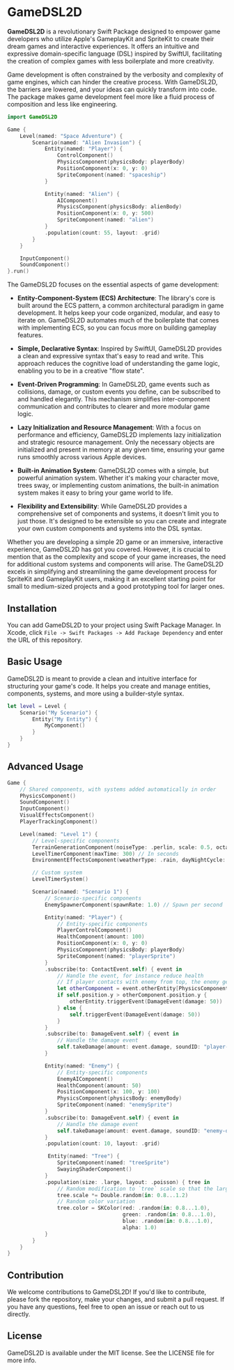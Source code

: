 # GameDSL2D

**GameDSL2D** is a revolutionary Swift Package designed to empower game developers who utilize Apple's GameplayKit and SpriteKit to create their dream games and interactive experiences. It offers an intuitive and expressive domain-specific language (DSL) inspired by SwiftUI, facilitating the creation of complex games with less boilerplate and more creativity.

Game development is often constrained by the verbosity and complexity of game engines, which can hinder the creative process. With GameDSL2D, the barriers are lowered, and your ideas can quickly transform into code. The package makes game development feel more like a fluid process of composition and less like engineering.

```swift
import GameDSL2D

Game {
    Level(named: "Space Adventure") {
        Scenario(named: "Alien Invasion") {
            Entity(named: "Player") {
                ControlComponent()
                PhysicsComponent(physicsBody: playerBody)
                PositionComponent(x: 0, y: 0)
                SpriteComponent(named: "spaceship")
            }

            Entity(named: "Alien") {
                AIComponent()
                PhysicsComponent(physicsBody: alienBody)
                PositionComponent(x: 0, y: 500)
                SpriteComponent(named: "alien")
            }
            .population(count: 55, layout: .grid)
        }
    }

    InputComponent()
    SoundComponent()
}.run()
```

The GameDSL2D focuses on the essential aspects of game development:

- **Entity-Component-System (ECS) Architecture**: The library's core is built around the ECS pattern, a common architectural paradigm in game development. It helps keep your code organized, modular, and easy to iterate on. GameDSL2D automates much of the boilerplate that comes with implementing ECS, so you can focus more on building gameplay features.

- **Simple, Declarative Syntax**: Inspired by SwiftUI, GameDSL2D provides a clean and expressive syntax that's easy to read and write. This approach reduces the cognitive load of understanding the game logic, enabling you to be in a creative "flow state".

- **Event-Driven Programming**: In GameDSL2D, game events such as collisions, damage, or custom events you define, can be subscribed to and handled elegantly. This mechanism simplifies inter-component communication and contributes to clearer and more modular game logic.

- **Lazy Initialization and Resource Management**: With a focus on performance and efficiency, GameDSL2D implements lazy initialization and strategic resource management. Only the necessary objects are initialized and present in memory at any given time, ensuring your game runs smoothly across various Apple devices.

- **Built-in Animation System**: GameDSL2D comes with a simple, but powerful animation system. Whether it's making your character move, trees sway, or implementing custom animations, the built-in animation system makes it easy to bring your game world to life.

- **Flexibility and Extensibility**: While GameDSL2D provides a comprehensive set of components and systems, it doesn't limit you to just those. It's designed to be extensible so you can create and integrate your own custom components and systems into the DSL syntax.

Whether you are developing a simple 2D game or an immersive, interactive experience, GameDSL2D has got you covered. However, it is crucial to mention that as the complexity and scope of your game increases, the need for additional custom systems and components will arise. The GameDSL2D excels in simplifying and streamlining the game development process for SpriteKit and GameplayKit users, making it an excellent starting point for small to medium-sized projects and a good prototyping tool for larger ones.

## Installation

You can add GameDSL2D to your project using Swift Package Manager. In Xcode, click `File -> Swift Packages -> Add Package Dependency` and enter the URL of this repository.

## Basic Usage

GameDSL2D is meant to provide a clean and intuitive interface for structuring your game's code. It helps you create and manage entities, components, systems, and more using a builder-style syntax.

```swift
let level = Level {
    Scenario("My Scenario") {
        Entity("My Entity") {
            MyComponent()
        }
    }
}
```

## Advanced Usage

```swift
Game {
    // Shared components, with systems added automatically in order
    PhysicsComponent()
    SoundComponent()
    InputComponent()
    VisualEffectsComponent()
    PlayerTrackingComponent()

    Level(named: "Level 1") {
        // Level-specific components
        TerrainGenerationComponent(noiseType: .perlin, scale: 0.5, octaves: 4, persistence: 0.5, lacunarity: 2.0)
        LevelTimerComponent(maxTime: 300) // In seconds
        EnvironmentEffectsComponent(weatherType: .rain, dayNightCycle: true)

        // Custom system
        LevelTimerSystem()

        Scenario(named: "Scenario 1") {
            // Scenario-specific components
            EnemySpawnerComponent(spawnRate: 1.0) // Spawn per second

            Entity(named: "Player") {
                // Entity-specific components
                PlayerControlComponent()
                HealthComponent(amount: 100)
                PositionComponent(x: 0, y: 0)
                PhysicsComponent(physicsBody: playerBody)
                SpriteComponent(named: "playerSprite")
            }
            .subscribe(to: ContactEvent.self) { event in
                // Handle the event, for instance reduce health
                // If player contacts with enemy from top, the enemy gets damaged, else player gets damaged
                let otherComponent = event.otherEntity[PhysicsComponent.self]
                if self.position.y > otherComponent.position.y {
                    otherEntity.triggerEvent(DamageEvent(damage: 50))
                } else {
                    self.triggerEvent(DamageEvent(damage: 50))
                }
            }
            .subscribe(to: DamageEvent.self) { event in
                // Handle the damage event
                self.takeDamage(amount: event.damage, soundID: "player-damage")
            }

            Entity(named: "Enemy") {
                // Entity-specific components
                EnemyAIComponent()
                HealthComponent(amount: 50)
                PositionComponent(x: 100, y: 100)
                PhysicsComponent(physicsBody: enemyBody)
                SpriteComponent(named: "enemySprite")
            }
            .subscribe(to: DamageEvent.self) { event in
                // Handle the damage event
                self.takeDamage(amount: event.damage, soundID: "enemy-damage")
            }
            .population(count: 10, layout: .grid)

             Entity(named: "Tree") {
                SpriteComponent(named: "treeSprite")
                SwayingShaderComponent()
            }
            .population(size: .large, layout: .poisson) { tree in
                // Random modification to `tree` scale so that the large population of trees has a variety of sizes.
                tree.scale *= Double.random(in: 0.8...1.2)
                // Random color variation
                tree.color = SKColor(red: .random(in: 0.8...1.0),
                                     green: .random(in: 0.8...1.0),
                                     blue: .random(in: 0.8...1.0),
                                     alpha: 1.0)
            }
        }
    }
}
```

## Contribution

We welcome contributions to GameDSL2D! If you'd like to contribute, please fork the repository, make your changes, and submit a pull request. If you have any questions, feel free to open an issue or reach out to us directly.

## License

GameDSL2D is available under the MIT license. See the LICENSE file for more info.
